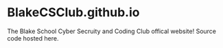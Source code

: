 # BlakeCSClub.github.io

The Blake School Cyber Secruity and Coding Club offical website! Source code hosted here.

